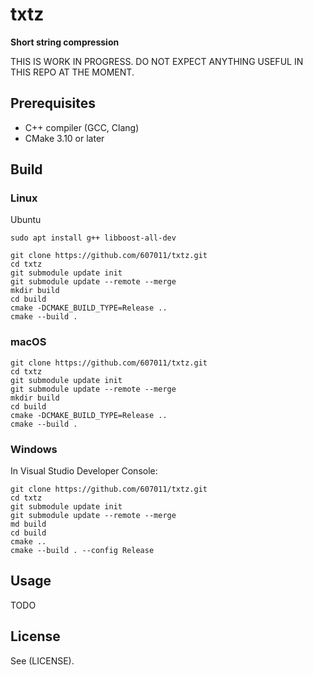 # txtz

**Short string compression**

THIS IS WORK IN PROGRESS. DO NOT EXPECT ANYTHING USEFUL IN THIS REPO AT THE MOMENT.


## Prerequisites

- C++ compiler (GCC, Clang)
- CMake 3.10 or later

## Build 

### Linux

Ubuntu

```
sudo apt install g++ libboost-all-dev
```

```
git clone https://github.com/607011/txtz.git
cd txtz
git submodule update init
git submodule update --remote --merge
mkdir build
cd build
cmake -DCMAKE_BUILD_TYPE=Release ..
cmake --build .
```

### macOS

```
git clone https://github.com/607011/txtz.git
cd txtz
git submodule update init
git submodule update --remote --merge
mkdir build
cd build
cmake -DCMAKE_BUILD_TYPE=Release ..
cmake --build .
```


### Windows

In Visual Studio Developer Console:

```
git clone https://github.com/607011/txtz.git
cd txtz
git submodule update init
git submodule update --remote --merge
md build
cd build
cmake ..
cmake --build . --config Release
```


## Usage

TODO

## License

See (LICENSE).

